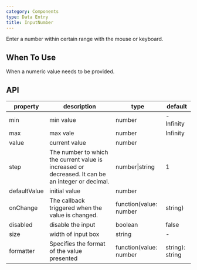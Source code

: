 ```yaml
---
category: Components
type: Data Entry
title: InputNumber
---
```


Enter a number within certain range with the mouse or keyboard.

## When To Use

When a numeric value needs to be provided.

## API

| property    | description           | type               | default       |
|-------------|----------------|--------------------|--------------|
| min     | min value   | number | -Infinity        |
| max     | max vale       | number      | Infinity           |
| value     | current value       | number      |            |
| step     | The number to which the current value is increased or decreased. It can be an integer or decimal.  | number\|string      |  1      |
| defaultValue     | initial value       | number      |            |
| onChange     | The callback triggered when the value is changed.     | function(value: number | string) |            |
| disabled     | disable the input       | boolean      |      false      |
| size    | width of input box  | string      | - |
| formatter | Specifies the format of the value presented | function(value: number | string): string | - |
